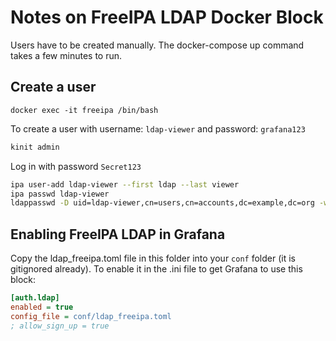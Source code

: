 # Notes on FreeIPA LDAP Docker Block

Users have to be created manually. The docker-compose up command takes a few minutes to run.

## Create a user

`docker exec -it freeipa /bin/bash`

To create a user with username: `ldap-viewer` and password: `grafana123`

``` bash
kinit admin
```

Log in with password `Secret123`

``` bash
ipa user-add ldap-viewer --first ldap --last viewer
ipa passwd ldap-viewer
ldappasswd -D uid=ldap-viewer,cn=users,cn=accounts,dc=example,dc=org -w test -a test -s grafana123
```

## Enabling FreeIPA LDAP in Grafana

Copy the ldap\_freeipa.toml file in this folder into your `conf` folder (it is gitignored already). To enable it in the .ini file to get Grafana to use this block:

``` ini
[auth.ldap]
enabled = true
config_file = conf/ldap_freeipa.toml
; allow_sign_up = true
```
